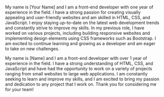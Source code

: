 My name is [Your Name] and I am a front-end developer with one year of experience in the field. I have a strong passion for creating visually appealing and user-friendly websites and am skilled in HTML, CSS, and JavaScript. I enjoy staying up-to-date on the latest web development trends and constantly strive to improve my skills. In my previous role, I have worked on various projects, including building responsive websites and implementing design elements using CSS frameworks such as Bootstrap. I am excited to continue learning and growing as a developer and am eager to take on new challenges.

My name is [Name] and I am a front-end developer with over 1 year of experience in the field. I have a strong understanding of HTML, CSS, and JavaScript and have had the opportunity to work on a variety of projects ranging from small websites to large web applications. I am constantly seeking to learn and improve my skills, and I am excited to bring my passion and dedication to any project that I work on. Thank you for considering me for your team!